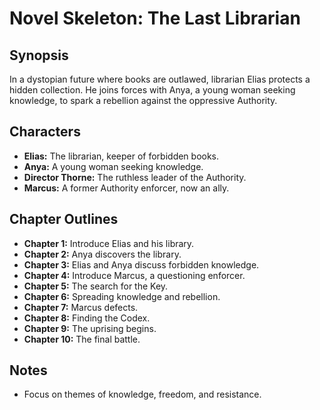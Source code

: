 # Novel Skeleton: The Last Librarian

## Synopsis

In a dystopian future where books are outlawed, librarian Elias protects a hidden collection. He joins forces with Anya, a young woman seeking knowledge, to spark a rebellion against the oppressive Authority.

## Characters

*   **Elias:** The librarian, keeper of forbidden books.
*   **Anya:** A young woman seeking knowledge.
*   **Director Thorne:** The ruthless leader of the Authority.
*   **Marcus:** A former Authority enforcer, now an ally.

## Chapter Outlines

*   **Chapter 1:** Introduce Elias and his library.
*   **Chapter 2:** Anya discovers the library.
*   **Chapter 3:** Elias and Anya discuss forbidden knowledge.
*   **Chapter 4:** Introduce Marcus, a questioning enforcer.
*   **Chapter 5:** The search for the Key.
*   **Chapter 6:** Spreading knowledge and rebellion.
*   **Chapter 7:** Marcus defects.
*   **Chapter 8:** Finding the Codex.
*   **Chapter 9:** The uprising begins.
*   **Chapter 10:** The final battle.

## Notes

*   Focus on themes of knowledge, freedom, and resistance.
